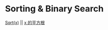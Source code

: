 # Sorting & Binary Search

[Sqrt(x)](https://leetcode.com/problems/sqrtx/)   ||   [x 的平方根](https://leetcode-cn.com/problems/sqrtx/)
